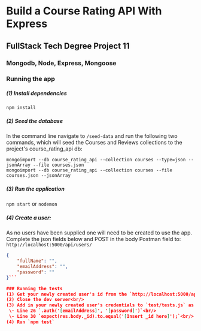# Build a Course Rating API With Express
## FullStack Tech Degree Project 11

### Mongodb, Node, Express, Mongoose

### Running the app

##### (1) Install dependencies
`npm install`

##### (2) Seed the database
In the command line navigate to `/seed-data` and run the following two commands, which will seed the Courses and Reviews collections to the project's course_rating_api db:

`mongoimport --db course_rating_api --collection courses --type=json --jsonArray --file courses.json`<br/>
`mongoimport --db course_rating_api --collection courses --file courses.json --jsonArray`

##### (3) Run the application
`npm start` or `nodemon`

##### (4) Create a user:
As no users have been supplied one will need to be created to use the app.
Complete the json fields below and POST in the body Postman field to: `http://localhost:5000/api/users/`<br/>
```json
{
    "fullName": "",
    "emailAddress": "",
    "password": ""
}```

### Running the tests
(1) Get your newly created user's id from the `http://localhost:5000/api/users/` route<br/>
(2) Close the dev server<br/>
(3) Add in your newly created user's credentials to `test/tests.js` as follows:<br/>
 \- Line 26 `.auth('[emailAddress]', '[password]')`<br/>
 \- Line 30 `expect(res.body._id).to.equal('[Insert _id here]');`<br/>
(4) Run `npm test`
